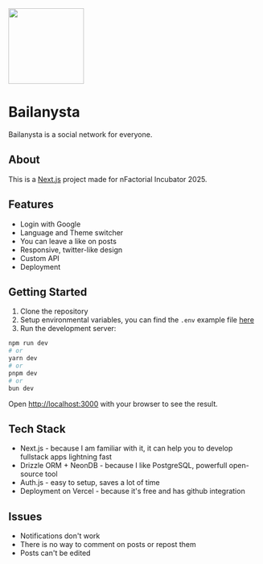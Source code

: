 <img src="https://github.com/user-attachments/assets/a8db1b47-d3dd-4127-880d-4933e708166e" width="150" height="150" />

# Bailanysta
Bailanysta is a social network for everyone.

## About
This is a [Next.js](https://nextjs.org) project made for nFactorial Incubator 2025.

## Features
- Login with Google
- Language and Theme switcher
- You can leave a like on posts
- Responsive, twitter-like design
- Custom API
- Deployment

## Getting Started
1. Clone the repository
2. Setup environmental variables, you can find the `.env` example file [here](https://github.com/Qonus/bailanysta/blob/master/.example-env)
3. Run the development server:

```bash
npm run dev
# or
yarn dev
# or
pnpm dev
# or
bun dev
```

Open [http://localhost:3000](http://localhost:3000) with your browser to see the result.

## Tech Stack
- Next.js - because I am familiar with it, it can help you to develop fullstack apps lightning fast
- Drizzle ORM + NeonDB - because I like PostgreSQL, powerfull open-source tool 
- Auth.js - easy to setup, saves a lot of time
- Deployment on Vercel - because it's free and has github integration

## Issues
- Notifications don't work
- There is no way to comment on posts or repost them
- Posts can't be edited
